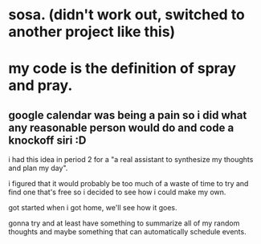 # sosa. (didn't work out, switched to another project like this)
# my code is the definition of spray and pray.
## google calendar was being a pain so i did what any reasonable person would do and code a knockoff siri :D
i had this idea in period 2 for a "a real assistant to synthesize my thoughts and plan my day".

i figured that it would probably be too much of a waste of time to try and find one that's free so i decided to see how i could make my own.

got started when i got home, we'll see how it goes.

gonna try and at least have something to summarize all of my random thoughts and maybe something that can automatically schedule events.
